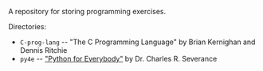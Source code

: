 A repository for storing programming exercises.

Directories:
- `C-prog-lang` -- "The C Programming Language" by Brian Kernighan and Dennis Ritchie 
- `py4e` -- ["Python for Everybody"](https://www.py4e.com/) by Dr. Charles R. Severance


